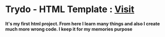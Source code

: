 
<h1>Trydo - HTML Template : <a href="https://hm-azijul.github.io/trydo-responsive/Trydo/" target="_blank">Visit</a></h1>
<h4>It's my first html project. From here I learn many things and also I create much more wrong code. I keep it for my memories purpose</h4>
